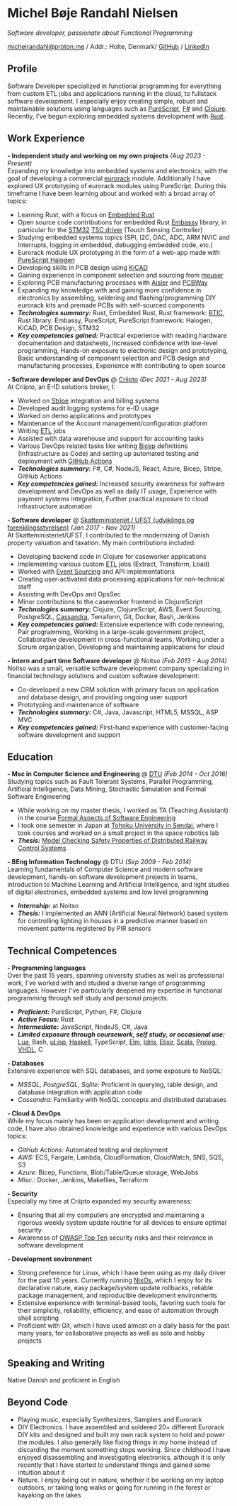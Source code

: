# Michel Bøje Randahl Nielsen

_Software developer, passionate about Functional Programming_

michelrandahl@proton.me / Addr.: Holte, Denmark/ [GitHub](https://github.com/michelrandahl) / [LinkedIn](https://linkedin.com/in/michel-randahl)

## Profile
Software Developer specialized in functional programming for everything from custom ETL jobs and applications running in the cloud, to fullstack software development. I especially enjoy creating simple, robust and maintainable solutions using languages such as [PureScript](https://www.purescript.org/), [F#](https://dotnet.microsoft.com/en-us/languages/fsharp) and [Clojure](https://clojure.org/).<br>
Recently, I've begun exploring embedded systems development with [Rust](https://www.rust-lang.org/).

## Work Experience
**- Independent study and working on my own projects** _(Aug 2023 - Present)_<br>
Expanding my knowledge into embedded systems and electronics, with the goal of developing a commercial [eurorack](https://en.wikipedia.org/wiki/Eurorack) module. Additionally I have explored UX prototyping of eurorack modules using PureScript. During this timeframe I have been learning about and worked with a broad array of topics:
- Learning Rust, with a focus on [Embedded Rust](https://www.rust-lang.org/what/embedded)
- Open source code contributions for embedded Rust [Embassy](https://github.com/embassy-rs/embassy) library, in particular for the [STM32](https://www.st.com/en/microcontrollers-microprocessors/stm32-32-bit-arm-cortex-mcus.html) [TSC driver](https://wiki.st.com/stm32mcu/wiki/Introduction_to_touch_sensing_with_STM32) (Touch Sensing Controller)
- Studying embedded systems topics (SPI, I2C, DAC, ADC, ARM NVIC and Interrupts, logging in embedded, debugging embedded code, etc.)
- Eurorack module UX prototyping in the form of a web-app made with [PureScript Halogen](https://purescript-halogen.github.io/purescript-halogen/)
- Developing skills in PCB design using [KiCAD](https://www.kicad.org/)
- Gaining experience in component selection and sourcing from [mouser](https://www.mouser.dk/)
- Exploring PCB manufacturing processes with [Aisler](https://aisler.net/) and [PCBWay](https://www.pcbway.com/)
- Expanding my knowledge with and gaining more confidence in electronics by assembling, soldering and flashing/programming DIY eurorack kits and premade PCBs with self-sourced components
- **_Technologies summary:_** Rust, Embedded Rust, Rust framework: [RTIC](https://github.com/rtic-rs/rtic), Rust library: Embassy, PureScript, PureScript framework: Halogen, KiCAD, PCB Design, STM32
- **_Key competencies gained:_** Practical experience with reading hardware documentation and datasheets, Increased confidence with low-level programming, Hands-on exposure to electronic design and prototyping, Basic understanding of component selection and PCB design and manufacturing processes, Experience with contributing to open source

**- Software developer and DevOps** @ [Criipto](https://criipto.com) _(Dec 2021 - Aug 2023)_<br>
At Criipto, an E-ID solutions broker, I:
- Worked on [Stripe](https://stripe.com/en-dk) integration and billing systems
- Developed audit logging systems for e-ID usage
- Worked on demo applications and prototypes
- Maintenance of the Account management/configuration platform
- Writing [ETL](https://en.wikipedia.org/wiki/Extract,_transform,_load) jobs
- Assisted with data warehouse and support for accounting tasks
- Various DevOps related tasks like writing [Bicep](https://learn.microsoft.com/en-us/azure/azure-resource-manager/bicep/overview?tabs=bicep) definitions (Infrastructure as Code) and setting up automated testing and deployment with [GitHub Actions](https://docs.github.com/en/actions)
- **_Technologies summary:_** F#, C#, NodeJS, React, Azure, Bicep, Stripe, GitHub Actions
- **_Key competencies gained:_** Increased security awareness for software development and DevOps as well as daily IT usage, Experience with payment systems integration, Further practical exposure to cloud infrastructure automation

**- Software developer** @ [Skatteministeriet / UFST (udviklings og forenklingsstyrelsen)](https://www.ufst.dk/) _(Jan 2017 - Nov 2021)_<br>
At Skatteministeriet/UFST, I contributed to the modernizing of Danish property valuation and taxation. My main contributions included:
- Developing backend code in Clojure for caseworker applications
- Implementing various custom [ETL](https://en.wikipedia.org/wiki/Extract,_transform,_load) jobs (Extract, Transform, Load)
- Worked with [Event Sourcing](https://learn.microsoft.com/en-us/azure/architecture/patterns/event-sourcing) and API implementations
- Creating user-activated data processing applications for non-technical staff
- Assisting with DevOps and OpsSec
- Minor contributions to the caseworker frontend in ClojureScript
- **_Technologies summary:_** Clojure, ClojureScript, AWS, Event Sourcing, PostgreSQL, [Cassandra](https://cassandra.apache.org/_/index.html), Terraform, Git, Docker, Bash, Jenkins
- **_Key competencies gained:_** Extensive experience with code reviewing, Pair programming, Working in a large-scale government project, Collaborative development in cross-functional teams, Working under a Scrum organization, Developing and maintaining applications for cloud

**- Intern and part time Software developer** @ Noitso _(Feb 2013 - Aug 2014)_<br>
Noitso was a small, versatile software development company specializing in financial technology solutions and custom software development:
- Co-developed a new CRM solution with primary focus on application and database design, and providing ongoing user support
- Prototyping and maintenance of software
- **_Technologies summary:_** C#, Java, Javascript, HTML5, MSSQL, ASP MVC
- **_Key competencies gained:_** First-hand experience with customer-facing software development and support

## Education

**- Msc in Computer Science and Engineering** @ [DTU](https://www.dtu.dk/english/education/msc/programmes/computer_science_and_engineering) _(Feb 2014 - Oct 2016)_<br>
Studying topics such as Fault Tolerant Systems, Parallel Programming, Artificial Intelligence, Data Mining, Stochastic Simulation and Formal Software Engineering
- While working on my master thesis, I worked as TA (Teaching Assistant) in the course [Formal Aspects of Software Engineering](https://kurser.dtu.dk/course/02263)
- I took one semester in Japan at [Tohoku University in Sendai](https://www.eng.tohoku.ac.jp/english/), where I took courses and worked on a small project in the space robotics lab
- **_Thesis:_** [Model Checking Safety Properties of Distributed Railway Control Systems](http://www2.imm.dtu.dk/pubdb/edoc/imm6955.pdf)

**- BEng Information Technology** @ DTU _(Sep 2009 - Feb 2014)_<br>
Learning fundamentals of Computer Science and modern software development, hands-on software development projects in teams, introduction to Machine Learning and Artificial Intelligence, and light studies of digital electronics, embedded systems and low level programming
- **_Internship:_** at Noitso
- **_Thesis:_** I implemented an ANN (Artificial Neural Network) based system for controlling lighting in houses in a predictive manner based on movement patterns registered by PIR sensors

## Technical Competences
**- Programming languages**<br>
Over the past 15 years, spanning university studies as well as professional work, I've worked with and studied a diverse range of programming languages. However I've particularly deepened my expertise in functional programming through self study and personal projects.
- **_Proficient:_** PureScript, Python, F#, Clojure
- **_Active Focus:_** Rust
- **_Intermediate:_** JavaScript, NodeJS, C#, Java
- **_Limited exposure through coursework, self study, or occasional use:_** [Lua](https://www.lua.org/), Bash, [uLisp](http://www.ulisp.com/), [Haskell](https://www.haskell.org/), TypeScript, [Elm](https://elm-lang.org/), [Idris](https://www.idris-lang.org/), [Elixir](https://elixir-lang.org/), [Scala](https://www.scala-lang.org/), [Prolog](https://en.wikipedia.org/wiki/Prolog), [VHDL](https://en.wikipedia.org/wiki/VHDL), C

**- Databases**<br>
Extensive experience with SQL databases, and some exposure to NoSQL:
- *MSSQL, PostgreSQL, Sqlite:* Proficient in querying, table design, and database integration with application code
- *Cassandra:* Familiarity with NoSQL concepts and distributed databases

**- Cloud & DevOps**<br>
While my focus mainly has been on application development and writing code, I have also obtained knowledge and experience with various DevOps topics:
- *GitHub Actions:* Automated testing and deployment
- *AWS:* ECS, Fargate, Lambda, CloudFormation, CloudWatch, SNS, SQS, S3
- *Azure:* Bicep, Functions, Blob/Table/Queue storage, WebJobs
- *Misc.:* Docker, Jenkins, Makefiles, Terraform

**- Security**<br>
Especially my time at Criipto expanded my security awareness:
- Ensuring that all my computers are encrypted and maintaining a rigorous weekly system update routine for all devices to ensure optimal security
- Awareness of [OWASP Top Ten](https://owasp.org/www-project-top-ten/) security risks and their relevance in software development

**- Development environment**
- Strong preference for Linux, which I have been using as my daily driver for the past 10 years. Currently running [NixOs](https://nixos.org/), which I enjoy for its declarative nature, easy package/system update rollbacks, reliable package management, and reproducible development environments
- Extensive experience with terminal-based tools, favoring such tools for their simplicity, reliability, efficiency, and ease of automation through shell scripting
- Proficient with Git, which I have used almost on a daily basis for the past many years, for collaborative projects as well as solo and hobby projects

## Speaking and Writing
Native Danish and proficient in English

## Beyond Code
- Playing music, especially Synthesizers, Samplers and Eurorack
- DIY Electronics. I have assembled and soldered 20+ different Eurorack DIY kits and designed and built my own rack system to hold and power the modules. I also generally like fixing things in my home instead of discarding the moment something stops working. Since childhood I have enjoyed disassembling and investigating electronics, although it is only recently that I have started to understand things and gained some intuition about it
- Nature. I enjoy being out in nature, whether it be working on my laptop outdoors, or taking long walks or going for running in the forest or kayaking on the lakes
